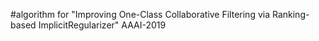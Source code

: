 #algorithm for "Improving One-Class Collaborative Filtering via Ranking-based ImplicitRegularizer"
AAAI-2019